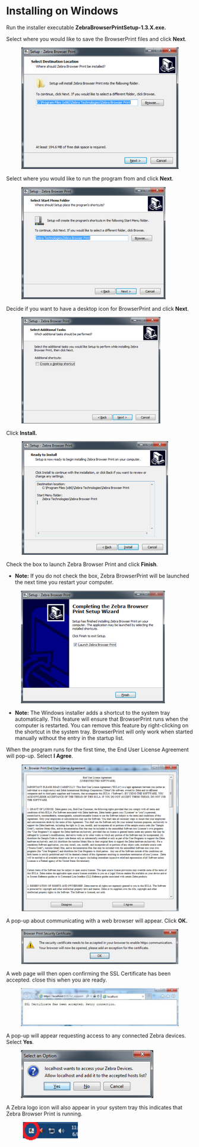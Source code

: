 # Installing on Windows

Run the installer executable **ZebraBrowserPrintSetup-1.3.X.exe.**

Select where you would like to save the BrowserPrint files and click **Next**.

<figure><img src="../../.gitbook/assets/Windows - Saving BrowserPrint.webp" alt=""><figcaption></figcaption></figure>

Select where you would like to run the program from and click **Next**.

<figure><img src="../../.gitbook/assets/Windows - Running BrowserPrint.webp" alt=""><figcaption></figcaption></figure>

Decide if you want to have a desktop icon for BrowserPrint and click **Next**.

<figure><img src="../../.gitbook/assets/Windows - Desktop Icon for BrowserPrint.webp" alt=""><figcaption></figcaption></figure>

Click **Install.**

<figure><img src="../../.gitbook/assets/Windows - BrowserPrint Install.webp" alt=""><figcaption></figcaption></figure>

Check the box to launch Zebra Browser Print and click **Finish**.

* **Note:** If you do not check the box, Zebra BrowserPrint will be launched the next time you restart your computer.

<figure><img src="../../.gitbook/assets/Windows - Finish BrowserPrint.webp" alt=""><figcaption></figcaption></figure>

* **Note:** The Windows installer adds a shortcut to the system tray automatically. This feature will ensure that BrowserPrint runs when the computer is restarted. You can remove this feature by right-clicking on the shortcut in the system tray. BrowserPrint will only work when started manually without the entry in the startup list.

When the program runs for the first time, the End User License Agreement will pop-up. Select **I Agree**.

<figure><img src="../../.gitbook/assets/Windows - BrowserPrint Agreement.webp" alt=""><figcaption></figcaption></figure>

A pop-up about communicating with a web browser will appear. Click **OK.**

<figure><img src="../../.gitbook/assets/Windows - Pop Up Communicating.webp" alt=""><figcaption></figcaption></figure>

A web page will then open confirming the SSL Certificate has been accepted. close this when you are ready.

<figure><img src="../../.gitbook/assets/Windows - BrowserPrint SSL Cert.webp" alt=""><figcaption></figcaption></figure>

A pop-up will appear requesting access to any connected Zebra devices. Select **Yes**.

<figure><img src="../../.gitbook/assets/Windows - BrowserPrint Zebra Access.webp" alt=""><figcaption></figcaption></figure>

A Zebra logo icon will also appear in your system tray this indicates that Zebra Browser Print is running.

<figure><img src="../../.gitbook/assets/Windows - BrowserPrint Icon.webp" alt=""><figcaption></figcaption></figure>
